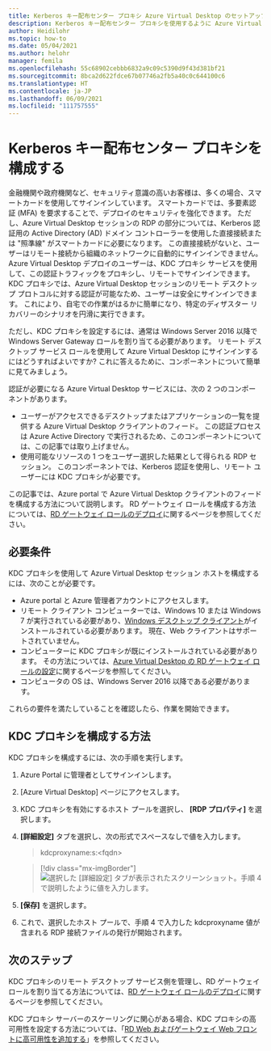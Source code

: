 ```yaml
---
title: Kerberos キー配布センター プロキシ Azure Virtual Desktop のセットアップ - Azure
description: Kerberos キー配布センター プロキシを使用するように Azure Virtual Desktop ホスト プールを設定する方法。
author: Heidilohr
ms.topic: how-to
ms.date: 05/04/2021
ms.author: helohr
manager: femila
ms.openlocfilehash: 55c68902cebbb6832a9c09c5390d9f43d381bf21
ms.sourcegitcommit: 8bca2d622fdce67b07746a2fb5a40c0c644100c6
ms.translationtype: HT
ms.contentlocale: ja-JP
ms.lasthandoff: 06/09/2021
ms.locfileid: "111757555"
---
```

# <a name="configure-a-kerberos-key-distribution-center-proxy"></a>Kerberos キー配布センター プロキシを構成する

金融機関や政府機関など、セキュリティ意識の高いお客様は、多くの場合、スマートカードを使用してサインインしています。 スマートカードでは、多要素認証 (MFA) を要求することで、デプロイのセキュリティを強化できます。 ただし、Azure Virtual Desktop セッションの RDP の部分については、Kerberos 認証用の Active Directory (AD) ドメイン コントローラーを使用した直接接続または "照準線" がスマートカードに必要になります。 この直接接続がないと、ユーザーはリモート接続から組織のネットワークに自動的にサインインできません。 Azure Virtual Desktop デプロイのユーザーは、KDC プロキシ サービスを使用して、この認証トラフィックをプロキシし、リモートでサインインできます。 KDC プロキシでは、Azure Virtual Desktop セッションのリモート デスクトップ プロトコルに対する認証が可能なため、ユーザーは安全にサインインできます。 これにより、自宅での作業がはるかに簡単になり、特定のディザスター リカバリーのシナリオを円滑に実行できます。

ただし、KDC プロキシを設定するには、通常は Windows Server 2016 以降で Windows Server Gateway ロールを割り当てる必要があります。 リモート デスクトップ サービス ロールを使用して Azure Virtual Desktop にサインインするにはどうすればよいですか? これに答えるために、コンポーネントについて簡単に見てみましょう。

認証が必要になる Azure Virtual Desktop サービスには、次の 2 つのコンポーネントがあります。

- ユーザーがアクセスできるデスクトップまたはアプリケーションの一覧を提供する Azure Virtual Desktop クライアントのフィード。 この認証プロセスは Azure Active Directory で実行されるため、このコンポーネントについては、この記事では取り上げません。
- 使用可能なリソースの 1 つをユーザー選択した結果として得られる RDP セッション。 このコンポーネントでは、Kerberos 認証を使用し、リモート ユーザーには KDC プロキシが必要です。

この記事では、Azure portal で Azure Virtual Desktop クライアントのフィードを構成する方法について説明します。 RD ゲートウェイ ロールを構成する方法については、[RD ゲートウェイ ロールのデプロイ](/windows-server/remote/remote-desktop-services/remote-desktop-gateway-role)に関するページを参照してください。

## <a name="requirements"></a>必要条件

KDC プロキシを使用して Azure Virtual Desktop セッション ホストを構成するには、次のことが必要です。

- Azure portal と Azure 管理者アカウントにアクセスします。
- リモート クライアント コンピューターでは、Windows 10 または Windows 7 が実行されている必要があり、[Windows デスクトップ クライアント](/windows-server/remote/remote-desktop-services/clients/windowsdesktop)がインストールされている必要があります。 現在、Web クライアントはサポートされていません。
- コンピューターに KDC プロキシが既にインストールされている必要があります。 その方法については、[Azure Virtual Desktop の RD ゲートウェイ ロールの設定](/windows-server/remote/remote-desktop-services/remote-desktop-gateway-role)に関するページを参照してください。
- コンピュータの OS は、Windows Server 2016 以降である必要があります。

これらの要件を満たしていることを確認したら、作業を開始できます。

## <a name="how-to-configure-the-kdc-proxy"></a>KDC プロキシを構成する方法

KDC プロキシを構成するには、次の手順を実行します。

1. Azure Portal に管理者としてサインインします。

2. [Azure Virtual Desktop] ページにアクセスします。

3. KDC プロキシを有効にするホスト プールを選択し、 **[RDP プロパティ]** を選択します。

4. **[詳細設定]** タブを選択し、次の形式でスペースなしで値を入力します。

    
    > kdcproxyname:s:\<fqdn\>
    

    > [!div class="mx-imgBorder"]
    > ![選択した [詳細設定] タブが表示されたスクリーンショット。手順 4 で説明したように値を入力します。](media/advanced-tab-selected.png)

5. **[保存]** を選択します。

6. これで、選択したホスト プールで、手順 4 で入力した kdcproxyname 値が含まれる RDP 接続ファイルの発行が開始されます。

## <a name="next-steps"></a>次のステップ

KDC プロキシのリモート デスクトップ サービス側を管理し、RD ゲートウェイ ロールを割り当てる方法については、[RD ゲートウェイ ロールのデプロイ](/windows-server/remote/remote-desktop-services/remote-desktop-gateway-role)に関するページを参照してください。

KDC プロキシ サーバーのスケーリングに関心がある場合、KDC プロキシの高可用性を設定する方法については、「[RD Web およびゲートウェイ Web フロントに高可用性を追加する](/windows-server/remote/remote-desktop-services/rds-rdweb-gateway-ha)」を参照してください。